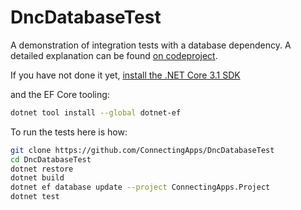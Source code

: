 # DncDatabaseTest
A demonstration of integration tests with a database dependency. A detailed explanation can be found [on codeproject](https://www.codeproject.com/script/Reputation/List.aspx?mid=9921176).

If you have not done it yet, [install the .NET Core 3.1 SDK](https://dotnet.microsoft.com/download/dotnet-core/3.1) 

and the EF Core tooling:

````bash
dotnet tool install --global dotnet-ef
````

To run the tests here is how:

````bash
git clone https://github.com/ConnectingApps/DncDatabaseTest
cd DncDatabaseTest
dotnet restore
dotnet build
dotnet ef database update --project ConnectingApps.Project
dotnet test
````

